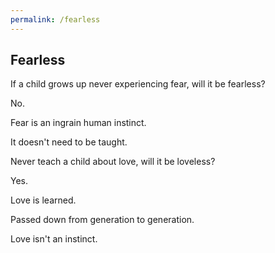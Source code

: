 ```yaml
---
permalink: /fearless
---
```


## Fearless

If a child grows up never experiencing fear, will it be fearless?

No.

Fear is an ingrain human instinct.

It doesn't need to be taught.

Never teach a child about love, will it be loveless?

Yes.

Love is learned.

Passed down from generation to generation.

Love isn't an instinct.
